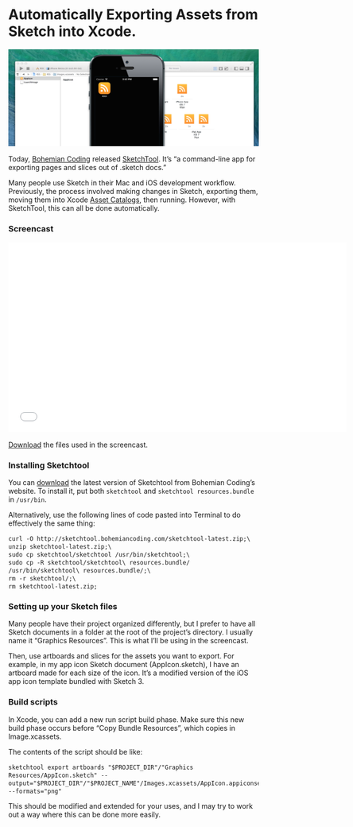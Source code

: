 # Automatically Exporting Assets from Sketch into Xcode.

![Header](Screenshot.png)

Today, [Bohemian Coding](http://bohemiancoding.com/) released [SketchTool](http://bohemiancoding.com/sketch/tool/). It’s “a command-line app for exporting pages and slices out of .sketch docs.”

Many people use Sketch in their Mac and iOS development workflow. Previously, the process involved making changes in Sketch, exporting them, moving them into Xcode [Asset Catalogs](https://developer.apple.com/library/ios/recipes/xcode_help-image_catalog-1.0/Recipe.html), then running. However, with SketchTool, this can all be done automatically.

### Screencast
<iframe src="//player.vimeo.com/video/93527998" width="680" height="382" frameborder="0" webkitallowfullscreen mozallowfullscreen allowfullscreen></iframe>

[Download](https://github.com/mdznr/Sketch-Xcode/archive/master.zip) the files used in the screencast.

### Installing Sketchtool
You can [download](http://bohemiancoding.com/sketch/tool/) the latest version of Sketchtool from Bohemian Coding’s website. To install it, put both `sketchtool` and `sketchtool resources.bundle` in `/usr/bin`.

Alternatively, use the following lines of code pasted into Terminal to do effectively the same thing:

```
curl -O http://sketchtool.bohemiancoding.com/sketchtool-latest.zip;\
unzip sketchtool-latest.zip;\
sudo cp sketchtool/sketchtool /usr/bin/sketchtool;\
sudo cp -R sketchtool/sketchtool\ resources.bundle/ /usr/bin/sketchtool\ resources.bundle/;\
rm -r sketchtool/;\
rm sketchtool-latest.zip;
```

### Setting up your Sketch files
Many people have their project organized differently, but I prefer to have all Sketch documents in a folder at the root of the project’s directory. I usually name it “Graphics Resources”. This is what I’ll be using in the screencast.

Then, use artboards and slices for the assets you want to export. For example, in my app icon Sketch document (AppIcon.sketch), I have an artboard made for each size of the icon. It’s a modified version of the iOS app icon template bundled with Sketch 3.

### Build scripts
In Xcode, you can add a new run script build phase. Make sure this new build phase occurs before “Copy Bundle Resources”, which copies in Image.xcassets.

The contents of the script should be like:
```
sketchtool export artboards "$PROJECT_DIR"/"Graphics Resources/AppIcon.sketch" --output="$PROJECT_DIR"/"$PROJECT_NAME"/Images.xcassets/AppIcon.appiconset --formats="png"
```

This should be modified and extended for your uses, and I may try to work out a way where this can be done more easily.